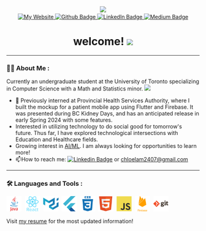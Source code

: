 <div id="header" align="center">
  <img src="https://media.giphy.com/media/hpXdHPfFI5wTABdDx9/giphy.gif" width="200"/>
  <div id="badges">
    <a href="https://chloelam.ca/" target="_blank" rel="noopener noreferrer">
      <img src="https://img.shields.io/badge/My%20Website-pink?style=for-the-badge" alt="My Website"/>
    </a>
    <a href="https://github.com/chloe2407" target="_blank" rel="noopener noreferrer">
      <img src="https://img.shields.io/badge/Github-black?style=for-the-badge&logo=github&logoColor=white" alt="Github Badge"/>
    </a>
    <a href="https://www.linkedin.com/in/chloe-lam-2407/" target="_blank" rel="noopener noreferrer">
      <img src="https://img.shields.io/badge/LinkedIn-blue?style=for-the-badge&logo=linkedin&logoColor=white" alt="LinkedIn Badge"/>
    </a>
    <a href="https://medium.com/@chloelam2407" target="_blank" rel="noopener noreferrer">
       <img src="https://img.shields.io/badge/Medium-black?style=for-the-badge&logo=medium&logoColor=white" alt="Medium Badge"/>
    </a>
    <h1>
    welcome!
    <img src="https://media.giphy.com/media/hvRJCLFzcasrR4ia7z/giphy.gif" width="30px"/>
  </h1>
  </div>
</div>

---

### :woman_technologist: About Me :
Currently an undergraduate student at the University of Toronto specializing in Computer Science with a Math and Statistics minor. <img src="https://media.giphy.com/media/WUlplcMpOCEmTGBtBW/giphy.gif" width="30">


- :telescope: Previously interned at Provincial Health Services Authority, where I built the mockup for a patient mobile app using Flutter and Firebase. It was presented during BC Kidney Days, and has an anticipated release in early Spring 2024 with some features.
- Interested in utilizing technology to do social good for tomorrow's future. Thus far, I have explored technological intersections with Education and Healthcare fields.
- Growing interest in <a href="https://medium.com/@chloelam2407/ive-always-been-fascinated-by-artificial-intelligence-38717afbc3f0" target="_blank" rel="noopener noreferrer">AI/ML</a>. I am always looking for opportunities to learn more!
- :mailbox:How to reach me: [![Linkedin Badge](https://img.shields.io/badge/-LinkedIn-blue?style=flat&logo=Linkedin&logoColor=white)](https://www.linkedin.com/in/chloe-lam-2407/) or chloelam2407@gmail.com

---

### :hammer_and_wrench: Languages and Tools :
<div>
  <img src="https://github.com/devicons/devicon/blob/master/icons/java/java-original-wordmark.svg" title="Java" alt="Java" width="40" height="40"/>&nbsp;
  <img src="https://github.com/devicons/devicon/blob/master/icons/react/react-original-wordmark.svg" title="React" alt="React" width="40" height="40"/>&nbsp;
  <img src="https://github.com/devicons/devicon/blob/master/icons/materialui/materialui-original.svg" title="Material UI" alt="Material UI" width="40" height="40"/>&nbsp;
  <img src="https://github.com/devicons/devicon/blob/master/icons/flutter/flutter-original.svg" title="Flutter" alt="Flutter" width="40" height="40"/>&nbsp;
  <img src="https://github.com/devicons/devicon/blob/master/icons/css3/css3-plain-wordmark.svg"  title="CSS3" alt="CSS" width="40" height="40"/>&nbsp;
  <img src="https://github.com/devicons/devicon/blob/master/icons/html5/html5-original.svg" title="HTML5" alt="HTML" width="40" height="40"/>&nbsp;
  <img src="https://github.com/devicons/devicon/blob/master/icons/javascript/javascript-original.svg" title="JavaScript" alt="JavaScript" width="40" height="40"/>&nbsp;
  <img src="https://github.com/devicons/devicon/blob/master/icons/firebase/firebase-plain-wordmark.svg" title="Firebase" alt="Firebase" width="40" height="40"/>&nbsp;
  <img src="https://github.com/devicons/devicon/blob/master/icons/git/git-original-wordmark.svg" title="Git" **alt="Git" width="40" height="40"/>
</div>

Visit <a href="https://github.com/chloe2407/chloe-resume/tree/main" target="_blank" rel="noopener noreferrer">my resume</a> for the most updated information!

